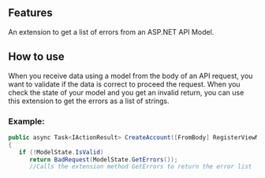 ## Features
An extension to get a list of errors from an ASP.NET API Model.

## How to use
When you receive data using a model from the body of an API request, you want to validate if the data is correct to proceed the request. When you check the state of your model and you get an invalid return, you can use this extension to get the errors as a list of strings.

### Example:
```csharp
public async Task<IActionResult> CreateAccount([FromBody] RegisterViewModel model)
{
   if (!ModelState.IsValid)
      return BadRequest(ModelState.GetErrors());
      //Calls the extension method GetErrors to return the error list
```
